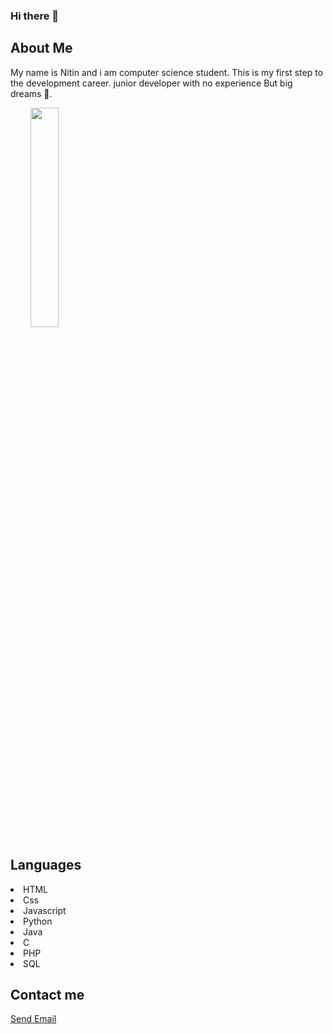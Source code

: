 ### Hi there 👋
  <h2> About Me </h2>

  My name is Nitin and i am computer science student. This is my first step to the development career.
  junior developer with no experience But big dreams 🧐.
     
 &nbsp; &nbsp; &nbsp; &nbsp; <img src ="https://encrypted-tbn0.gstatic.com/images?q=tbn:ANd9GcR4wRijFryCqGL0uMjRCzlTIqdGtIT09kYeMw&usqp=CAU" height="30%" width="30%">

 <h2>Languages</h2>
 <li>HTML</li>
 <li>Css</li>
 <li>Javascript</li>
 <li>Python</li>
 <li>Java</li>
 <li>C</li>
 <li>PHP</li>
 <li>SQL</li>
 
 <h2>Contact me </h2>
   <a href = "mailto: abc@example.com">Send Email</a>
    

<!--
**Nitin-patil2209/Nitin-patil2209** is a ✨ _special_ ✨ repository because its `README.md` (this file) appears on your GitHub profile.

Here are some ideas to get you started:

- 🔭 I’m currently working on ...
- 🌱 I’m currently learning ...
- 👯 I’m looking to collaborate on ...
- 🤔 I’m looking for help with ...
- 💬 Ask me about ...
- 📫 How to reach me: ...
- 😄 Pronouns: ...
- ⚡ Fun fact: ...
-->
